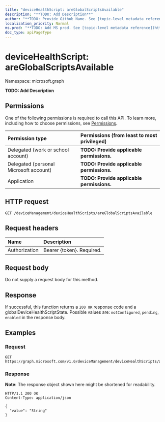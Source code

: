 ```yaml
---
title: "deviceHealthScript: areGlobalScriptsAvailable"
description: "**TODO: Add Description**"
author: "**TODO: Provide Github Name. See [topic-level metadata reference](https://msgo.azurewebsites.net/add/document/guidelines/metadata.html#topic-level-metadata)**"
localization_priority: Normal
ms.prod: "**TODO: Add MS prod. See [topic-level metadata reference](https://msgo.azurewebsites.net/add/document/guidelines/metadata.html#topic-level-metadata)**"
doc_type: apiPageType
---
```


# deviceHealthScript: areGlobalScriptsAvailable
Namespace: microsoft.graph



**TODO: Add Description**

## Permissions
One of the following permissions is required to call this API. To learn more, including how to choose permissions, see [Permissions](/graph/permissions-reference).

|Permission type|Permissions (from least to most privileged)|
|:---|:---|
|Delegated (work or school account)|**TODO: Provide applicable permissions.**|
|Delegated (personal Microsoft account)|**TODO: Provide applicable permissions.**|
|Application|**TODO: Provide applicable permissions.**|

## HTTP request

<!-- {
  "blockType": "ignored"
}
-->
``` http
GET /deviceManagement/deviceHealthScripts/areGlobalScriptsAvailable
```

## Request headers
|Name|Description|
|:---|:---|
|Authorization|Bearer {token}. Required.|

## Request body
Do not supply a request body for this method.

## Response

If successful, this function returns a `200 OK` response code and a globalDeviceHealthScriptState. Possible values are: `notConfigured`, `pending`, `enabled` in the response body.

## Examples

### Request
<!-- {
  "blockType": "request",
  "name": "devicehealthscript_areglobalscriptsavailable"
}
-->
``` http
GET https://graph.microsoft.com/v1.0/deviceManagement/deviceHealthScripts/areGlobalScriptsAvailable
```


### Response
**Note:** The response object shown here might be shortened for readability.
<!-- {
  "blockType": "response",
  "truncated": true,
  "@odata.type": "microsoft.graph.globalDeviceHealthScriptState"
}
-->
``` http
HTTP/1.1 200 OK
Content-Type: application/json

{
  "value": "String"
}
```


